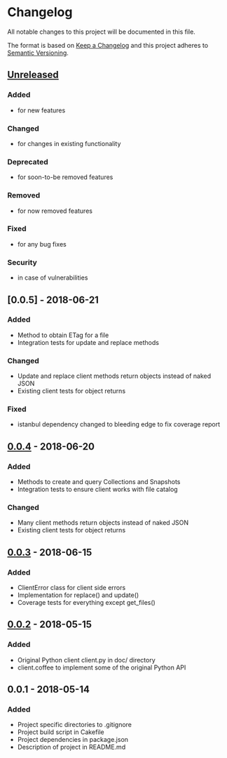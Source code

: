# Changelog
All notable changes to this project will be documented in this file.

The format is based on [Keep a Changelog](http://keepachangelog.com/en/1.0.0/)
and this project adheres to [Semantic Versioning](http://semver.org/spec/v2.0.0.html).

## [Unreleased]
### Added
- for new features
### Changed
- for changes in existing functionality
### Deprecated
- for soon-to-be removed features
### Removed
- for now removed features
### Fixed
- for any bug fixes
### Security
- in case of vulnerabilities

## [0.0.5] - 2018-06-21
### Added
- Method to obtain ETag for a file
- Integration tests for update and replace methods
### Changed
- Update and replace client methods return objects instead of naked JSON
- Existing client tests for object returns
### Fixed
- istanbul dependency changed to bleeding edge to fix coverage report

## [0.0.4] - 2018-06-20
### Added
- Methods to create and query Collections and Snapshots
- Integration tests to ensure client works with file catalog
### Changed
- Many client methods return objects instead of naked JSON
- Existing client tests for object returns

## [0.0.3] - 2018-06-15
### Added
- ClientError class for client side errors
- Implementation for replace() and update()
- Coverage tests for everything except get_files()

## [0.0.2] - 2018-05-15
### Added
- Original Python client client.py in doc/ directory
- client.coffee to implement some of the original Python API

## 0.0.1 - 2018-05-14
### Added
- Project specific directories to .gitignore
- Project build script in Cakefile
- Project dependencies in package.json
- Description of project in README.md

[Unreleased]: https://github.com/WIPACrepo/wipac-fc-node/compare/v0.0.4...HEAD
[0.0.4]: https://github.com/WIPACrepo/wipac-fc-node/compare/v0.0.3...v0.0.4
[0.0.3]: https://github.com/WIPACrepo/wipac-fc-node/compare/v0.0.2...v0.0.3
[0.0.2]: https://github.com/WIPACrepo/wipac-fc-node/compare/v0.0.1...v0.0.2
